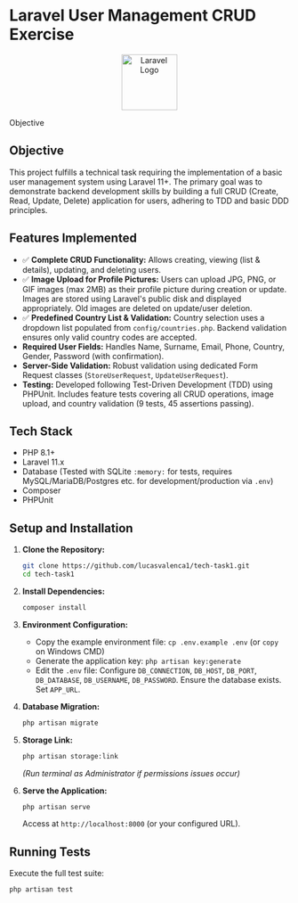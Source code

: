 # Laravel User Management CRUD Exercise
<p align="center"> <a href="https://laravel.com" target="_blank"> <img src="https://laravel.com/img/logomark.min.svg" width="100" alt="Laravel Logo"> </a> </p>
 Objective



## Objective

This project fulfills a technical task requiring the implementation of a basic user management system using Laravel 11+. The primary goal was to demonstrate backend development skills by building a full CRUD (Create, Read, Update, Delete) application for users, adhering to TDD and basic DDD principles.

## Features Implemented

*   ✅ **Complete CRUD Functionality:** Allows creating, viewing (list & details), updating, and deleting users.
*   ✅ **Image Upload for Profile Pictures:** Users can upload JPG, PNG, or GIF images (max 2MB) as their profile picture during creation or update. Images are stored using Laravel's public disk and displayed appropriately. Old images are deleted on update/user deletion.
*   ✅ **Predefined Country List & Validation:** Country selection uses a dropdown list populated from `config/countries.php`. Backend validation ensures only valid country codes are accepted.
*   **Required User Fields:** Handles Name, Surname, Email, Phone, Country, Gender, Password (with confirmation).
*   **Server-Side Validation:** Robust validation using dedicated Form Request classes (`StoreUserRequest`, `UpdateUserRequest`).
*   **Testing:** Developed following Test-Driven Development (TDD) using PHPUnit. Includes feature tests covering all CRUD operations, image upload, and country validation (9 tests, 45 assertions passing).

## Tech Stack

*   PHP 8.1+
*   Laravel 11.x
*   Database (Tested with SQLite `:memory:` for tests, requires MySQL/MariaDB/Postgres etc. for development/production via `.env`)
*   Composer
*   PHPUnit

## Setup and Installation

1.  **Clone the Repository:**
    ```bash
    git clone https://github.com/lucasvalenca1/tech-task1.git
    cd tech-task1
    ```

2.  **Install Dependencies:**
    ```bash
    composer install
    ```

3.  **Environment Configuration:**
    *   Copy the example environment file: `cp .env.example .env` (or `copy` on Windows CMD)
    *   Generate the application key: `php artisan key:generate`
    *   Edit the `.env` file: Configure `DB_CONNECTION`, `DB_HOST`, `DB_PORT`, `DB_DATABASE`, `DB_USERNAME`, `DB_PASSWORD`. Ensure the database exists. Set `APP_URL`.

4.  **Database Migration:**
    ```bash
    php artisan migrate
    ```

5.  **Storage Link:**
    ```bash
    php artisan storage:link
    ```
    *(Run terminal as Administrator if permissions issues occur)*

6.  **Serve the Application:**
    ```bash
    php artisan serve
    ```
    Access at `http://localhost:8000` (or your configured URL).

## Running Tests

Execute the full test suite:

```bash
php artisan test



